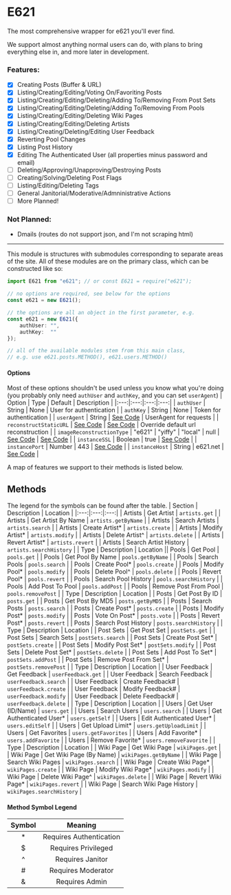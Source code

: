 # E621

The most comprehensive wrapper for e621 you'll ever find.

We support almost anything normal users can do, with plans to bring everything else in, and more later in development.

### Features:
- [x] Creating Posts (Buffer & URL)
- [x] Listing/Creating/Editing/Voting On/Favoriting Posts
- [x] Listing/Creating/Editing/Deleting/Adding To/Removing From Post Sets
- [x] Listing/Creating/Editing/Deleting/Adding To/Removing From Pools
- [x] Listing/Creating/Editing/Deleting Wiki Pages
- [x] Listing/Creating/Editing/Deleting Artists
- [x] Listing/Creating/Deleting/Editing User Feedback
- [x] Reverting Pool Changes
- [x] Listing Post History
- [x] Editing The Authenticated User (all properties minus password and email)
- [ ] Deleting/Approving/Unapproving/Destroying Posts
- [ ] Creating/Solving/Deleting Post Flags
- [ ] Listing/Editing/Deleting Tags
- [ ] General Janitorial/Moderative/Admninistrative Actions
- [ ] More Planned!

### Not Planned:
- Dmails (routes do not support json, and I'm not scraping html)

<hr>

This module is structures with submodules corresponding to separate areas of the site. All of these modules are on the primary class, which can be constructed like so:
```typescript
import E621 from "e621"; // or const E621 = require("e621");

// no options are required, see below for the options
const e621 = new E621();

// the options are all an object in the first parameter, e.g.
const e621 = new E621({
	authUser: "",
	authKey:  ""
});

// all of the available modules stem from this main class,
// e.g. use e621.posts.METHOD(), e621.users.METHOD()
```

#### Options
Most of these options shouldn't be used unless you know what you're doing (you probably only need `authUser` and `authKey`, and you can set `userAgent`)
| Option | Type | Default | Description |
|:---:|:---:|:---:|:---:|
| `authUser` | String | None | User for authentication |
| `authKey` | String | None | Token for authentication |
| `userAgent` | String | [See Code](https://github.com/DonovanDMC/E621/blob/89d662f19dc76c77e28f40b18a96f9043c4e2a3a/src/types/index.d.ts#L57-L59) | UserAgent for requests |
| `reconstructStaticURL` | [See Code](https://github.com/DonovanDMC/E621/blob/89d662f19dc76c77e28f40b18a96f9043c4e2a3a/src/util/RequestHandler.ts#L254-L256) | [See Code](https://github.com/DonovanDMC/E621/blob/89d662f19dc76c77e28f40b18a96f9043c4e2a3a/src/types/index.d.ts#L63-L65) | Override default url reconstruction |
| `imageReconstructionType` | "e621" \| "yiffy" \| "local" \| null | [See Code](https://github.com/DonovanDMC/E621/blob/89d662f19dc76c77e28f40b18a96f9043c4e2a3a/src/types/index.d.ts#L39) | [See Code](https://github.com/DonovanDMC/E621/blob/89d662f19dc76c77e28f40b18a96f9043c4e2a3a/src/types/index.d.ts#L41) |
| `instanceSSL` | Boolean | true | [See Code](https://github.com/DonovanDMC/E621/blob/89d662f19dc76c77e28f40b18a96f9043c4e2a3a/src/types/index.d.ts#L03) |
| `instancePort` | Number | 443 | [See Code](https://github.com/DonovanDMC/E621/blob/89d662f19dc76c77e28f40b18a96f9043c4e2a3a/src/types/index.d.ts#L9) |
| `instanceHost` | String | e621.net | [See Code](https://github.com/DonovanDMC/E621/blob/89d662f19dc76c77e28f40b18a96f9043c4e2a3a/src/types/index.d.ts#L15) |

A map of features we support to their methods is listed below.

## Methods
The legend for the symbols can be found after the table.
| Section | Description | Location |
|:---:|:---:|:---:|
| Artists | Get Artist | `artists.get` |
| Artists | Get Artist By Name | `artists.getByName` |
| Artists | Search Artists | `artists.search` |
| Artists | Create Artist* | `artists.create` |
| Artists | Modify Artist* | `artists.modify` |
| Artists | Delete Artist^ | `artists.delete` |
| Artists | Revert Artist* | `artists.revert` |
| Artists | Search Artist History | `artists.searchHistory` |
| Type | Description | Location || Pools | Get Pool | `pools.get` |
| Pools | Get Pool By Name | `pools.getByName` |
| Pools | Search Pools | `pools.search` |
| Pools | Create Pool* | `pools.create` |
| Pools | Modify Pool* | `pools.modify` |
| Pools | Delete Pool^ | `pools.delete` |
| Pools | Revert Pool* | `pools.revert` |
| Pools | Search Pool History | `pools.searchHistory` |
| Pools | Add Post To Pool | `pools.addPost` |
| Pools | Remove Post From Pool | `pools.removePost` |
| Type | Description | Location |
| Posts | Get Post By ID | `posts.get` |
| Posts | Get Post By MD5 | `posts.getByMD5` |
| Posts | Search Posts | `posts.search` |
| Posts | Create Post* | `posts.create` |
| Posts | Modify Post* | `posts.modify` |
| Posts | Vote On Post* | `posts.vote` |
| Posts | Revert Post* | `posts.revert` |
| Posts | Search Post History | `posts.searchHistory` |
| Type | Description | Location |
| Post Sets | Get Post Set | `postSets.get` |
| Post Sets | Search Sets | `postSets.search` |
| Post Sets | Create Post Set* | `postSets.create` |
| Post Sets | Modify Post Set* | `postSets.modify` |
| Post Sets | Delete Post Set* | `postSets.delete` |
| Post Sets | Add Post To Set* | `postSets.addPost` |
| Post Sets | Remove Post From Set* | `postSets.removePost` |
| Type | Description | Location |
| User Feedback | Get Feedback | `userFeedback.get` |
| User Feedback | Search Feedback | `userFeedback.search` |
| User Feedback | Create Feedback# | `userFeedback.create` |
| User Feedback | Modify Feedback# | `userFeedback.modify` |
| User Feedback | Delete Feedback# | `userFeedback.delete` |
| Type | Description | Location |
| Users | Get User (ID/Name) | `users.get` |
| Users | Search Users | `users.search` |
| Users | Get Authenticated User* | `users.getSelf` |
| Users | Edit Authenticated User* | `users.editSelf` |
| Users | Get Upload Limit* | `users.getUploadLimit` |
| Users | Get Favorites | `users.getFavorites` |
| Users | Add Favorite* | `users.addFavorite` |
| Users | Remove Favorite* | `users.removeFavorite` |
| Type | Description | Location |
| Wiki Page | Get Wiki Page | `wikiPages.get` |
| Wiki Page | Get Wiki Page (By Name) | `wikiPages.getByName` |
| Wiki Page | Search Wiki Pages | `wikiPages.search` |
| Wiki Page | Create Wiki Page* | `wikiPages.create` |
| Wiki Page | Modify Wiki Page* | `wikiPages.modify` |
| Wiki Page | Delete Wiki Page^ | `wikiPages.delete` |
| Wiki Page | Revert Wiki Page* | `wikiPages.revert` |
| Wiki Page | Search Wiki Page History | `wikiPages.searchHistory` |

#### Method Symbol Legend
| Symbol | Meaning                 |
|:------:|:-----------------------:|
| *      | Requires Authentication |
| $      | Requires Privileged     |
| ^      | Requires Janitor        |
| #      | Requires Moderator      |
| &      | Requires Admin          |
